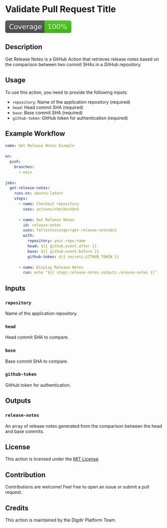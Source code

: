# Validate Pull Request Title

[![Coverage](./badges/coverage.svg)](./badges/coverage.svg)

## Description

Get Release Notes is a GitHub Action that retrieves release notes based on the
comparison between two commit SHAs in a GitHub repository.

## Usage

To use this action, you need to provide the following inputs:

- `repository`: Name of the application repository (required)
- `head`: Head commit SHA (required)
- `base`: Base commit SHA (required)
- `github-token`: GitHub token for authentication (required)

## Example Workflow

```yaml
name: Get Release Notes Example

on:
  push:
    branches:
      - main

jobs:
  get-release-notes:
    runs-on: ubuntu-latest
    steps:
      - name: Checkout repository
        uses: actions/checkout@v4

      - name: Get Release Notes
        id: release-notes
        uses: felleslosninger/get-release-notes@v1
        with:
          repository: your-repo-name
          head: ${{ github.event.after }}
          base: ${{ github.event.before }}
          github-token: ${{ secrets.GITHUB_TOKEN }}

      - name: Display Release Notes
        run: echo "${{ steps.release-notes.outputs.release-notes }}"
```

## Inputs

### `repository`

Name of the application repository.

### `head`

Head commit SHA to compare.

### `base`

Base commit SHA to compare.

### `github-token`

GitHub token for authentication.

## Outputs

### `release-notes`

An array of release notes generated from the comparison between the head and
base commits.

## License

This action is licensed under the [MIT License](LICENSE).

## Contribution

Contributions are welcome! Feel free to open an issue or submit a pull request.

## Credits

This action is maintained by the Digdir Platform Team.
